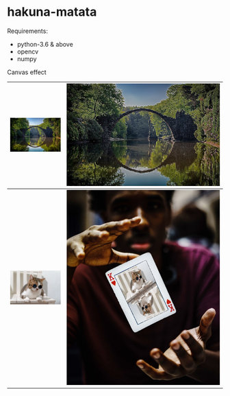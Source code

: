 # hakuna-matata

Requirements:

 * python-3.6 & above
 * opencv
 * numpy





Canvas effect

| <img src="canvas-effect/nature.jpg" style="zoom: 33%;" /> | <img src="canvas-effect/nature-effect.jpg"  />        |
| --------------------------------------------------------- | ----------------------------------------------------- |
| <img src="magic-cards/cat.jpg" style="zoom: 33%;" />      | <img src="magic-cards/catm.jpg" style="zoom: 67%;" /> |

